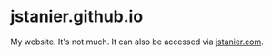jstanier.github.io
==================

My website. It's not much. It can also be accessed via [jstanier.com](www.jstanier.com).
